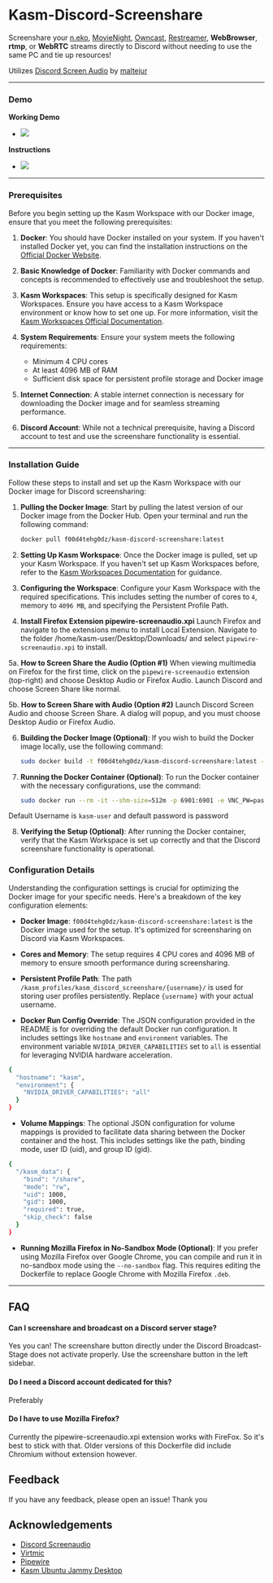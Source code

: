 # Kasm-Discord-Screenshare

Screenshare your [n.eko](https://github.com/m1k1o/neko), [MovieNight](https://github.com/zorchenhimer/MovieNight/tree/master), [Owncast](https://github.com/owncast/owncast), [Restreamer](https://github.com/datarhei/restreamer), **WebBrowser**, **rtmp**, or **WebRTC** streams directly to Discord without needing to use the same PC and tie up resources!

Utilizes [Discord Screen Audio](https://github.com/maltejur/discord-screenaudio.git) by [maltejur](https://github.com/maltejur/)

---

### Demo

**Working Demo**
- ![](https://github.com/f00d4tehg0dz/kasm-discord-screenshare/blob/main/screenshots/demo.gif)

**Instructions**
- ![](https://github.com/f00d4tehg0dz/kasm-discord-screenshare/blob/main/screenshots/instructions.gif)

---

### Prerequisites

Before you begin setting up the Kasm Workspace with our Docker image, ensure that you meet the following prerequisites:

1. **Docker**: You should have Docker installed on your system. If you haven't installed Docker yet, you can find the installation instructions on the [Official Docker Website](https://docs.docker.com/get-docker/).

2. **Basic Knowledge of Docker**: Familiarity with Docker commands and concepts is recommended to effectively use and troubleshoot the setup.

3. **Kasm Workspaces**: This setup is specifically designed for Kasm Workspaces. Ensure you have access to a Kasm Workspace environment or know how to set one up. For more information, visit the [Kasm Workspaces Official Documentation](https://www.kasmweb.com/docs/latest/).

4. **System Requirements**: Ensure your system meets the following requirements:
   - Minimum 4 CPU cores
   - At least 4096 MB of RAM
   - Sufficient disk space for persistent profile storage and Docker image

5. **Internet Connection**: A stable internet connection is necessary for downloading the Docker image and for seamless streaming performance.

6. **Discord Account**: While not a technical prerequisite, having a Discord account to test and use the screenshare functionality is essential.

---

### Installation Guide

Follow these steps to install and set up the Kasm Workspace with our Docker image for Discord screensharing:

1. **Pulling the Docker Image**:
   Start by pulling the latest version of our Docker image from the Docker Hub. Open your terminal and run the following command:
   ```bash
   docker pull f00d4tehg0dz/kasm-discord-screenshare:latest
   ```

2. **Setting Up Kasm Workspace**:
   Once the Docker image is pulled, set up your Kasm Workspace. If you haven't set up Kasm Workspaces before, refer to the [Kasm Workspaces Documentation](https://www.kasmweb.com/docs/latest/) for guidance.

3. **Configuring the Workspace**:
   Configure your Kasm Workspace with the required specifications. This includes setting the number of cores to `4`, memory to `4096 MB`, and specifying the Persistent Profile Path.

4. **Install Firefox Extension pipewire-screenaudio.xpi**
   Launch Firefox and navigate to the extensions menu to install Local Extension. Navigate to the folder /home/kasm-user/Desktop/Downloads/ and select `pipewire-screenaudio.xpi` to install.
 
5a. **How to Screen Share the Audio (Option #1)**
   When viewing multimedia on Firefox for the first time, click on the `pipewire-screenaudio` extension (top-right) and choose Desktop Audio or Firefox Audio. 
   Launch Discord and choose Screen Share like normal.

5b. **How to Screen Share with Audio (Option #2)**
   Launch Discord Screen Audio and choose Screen Share. 
   A dialog will popup, and you must choose Desktop Audio or Firefox Audio.
 
6. **Building the Docker Image (Optional)**:
   If you wish to build the Docker image locally, use the following command:
   ```bash
   sudo docker build -t f00d4tehg0dz/kasm-discord-screenshare:latest -f Dockerfile .
   ```

7. **Running the Docker Container (Optional)**:
   To run the Docker container with the necessary configurations, use the command:
   ```bash
   sudo docker run --rm -it --shm-size=512m -p 6901:6901 -e VNC_PW=password f00d4tehg0dz/kasm-discord-screenshare:latest
   ```
  Default Username is `kasm-user` and default password is password

8. **Verifying the Setup (Optional)**:
   After running the Docker container, verify that the Kasm Workspace is set up correctly and that the Discord screenshare functionality is operational.

### Configuration Details

Understanding the configuration settings is crucial for optimizing the Docker image for your specific needs. Here's a breakdown of the key configuration elements:

- **Docker Image**:
  `f00d4tehg0dz/kasm-discord-screenshare:latest` is the Docker image used for the setup. It's optimized for screensharing on Discord via Kasm Workspaces.

- **Cores and Memory**:
  The setup requires 4 CPU cores and 4096 MB of memory to ensure smooth performance during screensharing.

- **Persistent Profile Path**:
  The path `/kasm_profiles/kasm_discord_screenshare/{username}/` is used for storing user profiles persistently. Replace `{username}` with your actual username.

- **Docker Run Config Override**:
  The JSON configuration provided in the README is for overriding the default Docker run configuration. It includes settings like `hostname` and `environment` variables. The environment variable `NVIDIA_DRIVER_CAPABILITIES` set to `all` is essential for leveraging NVIDIA hardware acceleration.

```bash
{
  "hostname": "kasm",
  "environment": {
    "NVIDIA_DRIVER_CAPABILITIES": "all"
  }
}
```

- **Volume Mappings**:
  The optional JSON configuration for volume mappings is provided to facilitate data sharing between the Docker container and the host. This includes settings like the path, binding mode, user ID (uid), and group ID (gid).

```bash
{
  "/kasm_data": {
    "bind": "/share",
    "mode": "rw",
    "uid": 1000,
    "gid": 1000,
    "required": true,
    "skip_check": false
  }
}
```

- **Running Mozilla Firefox in No-Sandbox Mode (Optional)**:
  If you prefer using Mozilla Firefox over Google Chrome, you can compile and run it in no-sandbox mode using the `--no-sandbox` flag. This requires editing the Dockerfile to replace Google Chrome with Mozilla Firefox `.deb`.
---

## FAQ

#### Can I screenshare and broadcast on a Discord server stage?

Yes you can! The screenshare button directly under the Discord Broadcast-Stage does not activate properly. Use the screenshare button in the left sidebar. 

#### Do I need a Discord account dedicated for this?

Preferably

#### Do I have to use Mozilla Firefox?

Currently the pipewire-screenaudio.xpi extension works with FireFox. So it's best to stick with that. Older versions of this Dockerfile did include Chromium without extension however.

## Feedback

If you have any feedback, please open an issue! Thank you


## Acknowledgements

 - [Discord Screenaudio](https://github.com/maltejur/discord-screenaudio.git)
 - [Virtmic](https://github.com/edisionnano/Screenshare-with-audio-on-Discord-with-Linux/blob/main/virtmic?raw=true)
 - [Pipewire](https://gitlab.freedesktop.org/pipewire/pipewire/-/archive)
 - [Kasm Ubuntu Jammy Desktop](https://github.com/kasmtech/workspaces-images/blob/develop/dockerfile-kasm-ubuntu-jammy-desktop)
